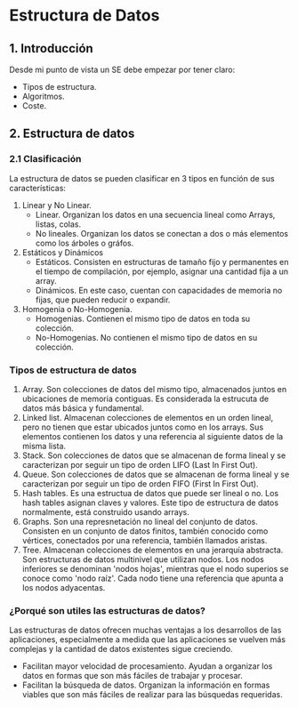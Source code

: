# Estructura de Datos

## 1. Introducción
Desde mi punto de vista un SE debe empezar por tener claro:
* Tipos de estructura.
* Algoritmos.
* Coste.

## 2. Estructura de datos

### 2.1 Clasificación
La estructura de datos se pueden clasificar en 3 tipos en función de sus características:

1. Linear y No Linear.
   - Linear. Organizan los datos en una secuencia lineal como Arrays, listas, colas.
   - No lineales. Organizan los datos se conectan a dos o más elementos como los árboles o gráfos.
2. Estáticos y Dinámicos
   -  Estáticos. Consisten en estructuras de tamaño fijo y permanentes en el tiempo de compilación, por ejemplo, asignar una cantidad fija a un array.
   - Dinámicos. En este caso, cuentan con capacidades de memoria no fijas, que pueden reducir o expandir.
3. Homogenia o No-Homogenia.
   - Homogenias. Contienen el mismo tipo de datos en toda su colección.
   - No-Homogenias. No contienen el mismo tipo de datos en su colección.

### Tipos de estructura de datos

1. Array. Son colecciones de datos del mismo tipo, almacenados juntos en ubicaciones de memoria contiguas. Es considerada la estrucuta de datos más básica y fundamental.
2. Linked list. Almacenan colecciones de elementos en un orden lineal, pero no tienen que estar ubicados juntos como en los arrays. Sus elementos contienen los datos y una referencia al siguiente datos de la misma lista.
3. Stack. Son colecciones de datos que se almacenan de forma lineal y se caracterizan por seguir un tipo de orden LIFO (Last In First Out).
4. Queue. Son colecciones de datos que se almacenan de forma lineal y se caracterizan por seguir un tipo de orden FIFO (First In First Out).
5. Hash tables. Es una estructua de datos que puede ser lineal o no. Los hash tables asignan claves y valores. Este tipo de estructura de datos normalmente, está construido usando arrays.
6. Graphs. Son una represnetación no lineal del conjunto de datos. Consisten en un conjunto de datos finitos, también conocido como vértices, conectados por una referencia, también llamados aristas.
7. Tree. Almacenan colecciones de elementos en una jerarquía abstracta. Son estructuras de datos multinivel que utilizan nodos. Los nodos inferiores se denominan 'nodos hojas', mientras que el nodo superios se conoce como 'nodo raíz'. Cada nodo tiene una referencia que apunta a los nodos adyacentas.


### ¿Porqué son utiles las estructuras de datos?

Las estructuras de datos ofrecen muchas ventajas a los desarrollos de las aplicaciones, especialmente a medida que las aplicaciones se vuelven más complejas y la cantidad de datos existentes sigue creciendo.

* Facilitan mayor velocidad de procesamiento. Ayudan a organizar los datos en formas que son más fáciles de trabajar y procesar.
* Facilitan la búsqueda de datos. Organizan la información en formas viables que son más fáciles de realizar para las búsquedas requeridas.
